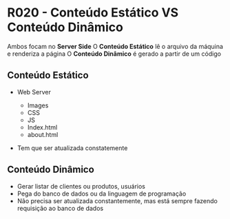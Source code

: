 # R020 - Conteúdo Estático VS Conteúdo Dinâmico
Ambos focam no **Server Side**
O **Conteúdo Estático** lê o arquivo da máquina e renderiza a página
O **Conteúdo Dinâmico** é gerado a partir de um código

## Conteúdo Estático
- Web Server
  - Images
  - CSS
  - JS
  - Index.html
  - about.html

- Tem que ser atualizada constatemente

## Conteúdo Dinâmico
- Gerar listar de clientes ou produtos, usuários
- Pega do banco de dados ou da linguagem de programação
- Não precisa ser atualizada constantemente, mas está sempre fazendo requisição ao banco de dados
